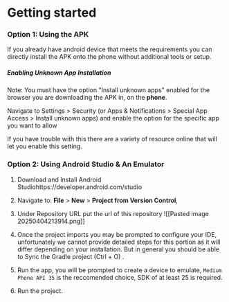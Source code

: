 # Getting started 

### Option 1: Using the APK 

If you already have android device that meets the requirements you can directly install the APK onto the phone without additional tools or setup. 
##### Enabling Unknown App Installation 
Note: You must have the option "Install unknown apps" enabled for the browser you are downloading the APK in, on the **phone**. 

Navigate to Settings > Security (or Apps & Notifications > Special App Access > Install unknown apps) and enable the option for the specific app you want to allow

If you have trouble with this there are a variety of resource online that will let you enable this setting.


### Option 2: Using Android Studio & An Emulator

1. Download and Install Android Studiohttps://developer.android.com/studio
2. Navigate to: **File** > **New** > **Project from Version Control**, 
3. Under Repository URL put the url of this repository 
![[Pasted image 20250404213914.png]]

4. Once the project imports you may be prompted to configure your IDE, unfortunately we cannot provide detailed steps for this portion as it will differ depending on your installation. But in general you should be able to Sync the Gradle project (Ctrl + O) .
5. Run the app, you will be prompted to create a device to emulate, `Medium Phone API 35` is the reccomended choice, SDK of at least 25 is required.
6. Run the project.
